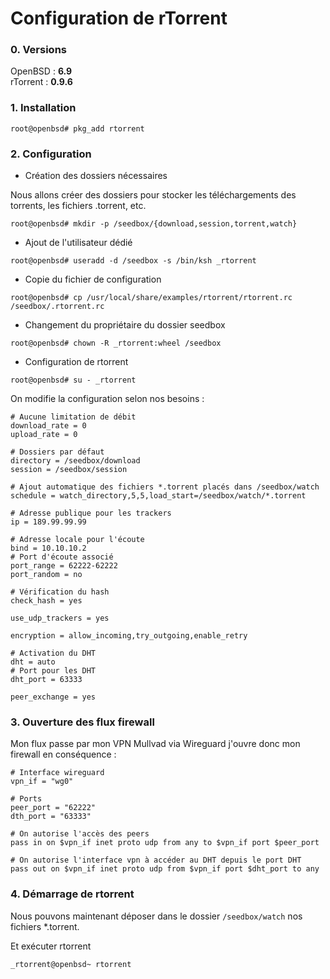 Configuration de rTorrent
===

### 0. Versions

OpenBSD : **6.9**  
rTorrent : **0.9.6**

### 1. Installation

```shell
root@openbsd# pkg_add rtorrent
```

### 2. Configuration

- Création des dossiers nécessaires

Nous allons créer des dossiers pour stocker les téléchargements des torrents, les fichiers .torrent, etc.

```shell
root@openbsd# mkdir -p /seedbox/{download,session,torrent,watch}
```

- Ajout de l'utilisateur dédié

```shell
root@openbsd# useradd -d /seedbox -s /bin/ksh _rtorrent
```

- Copie du fichier de configuration

```shell
root@openbsd# cp /usr/local/share/examples/rtorrent/rtorrent.rc /seedbox/.rtorrent.rc
```

- Changement du propriétaire du dossier seedbox

```shell
root@openbsd# chown -R _rtorrent:wheel /seedbox
```

- Configuration de rtorrent

```shell
root@openbsd# su - _rtorrent
```

On modifie la configuration selon nos besoins :

```
# Aucune limitation de débit
download_rate = 0
upload_rate = 0

# Dossiers par défaut
directory = /seedbox/download
session = /seedbox/session

# Ajout automatique des fichiers *.torrent placés dans /seedbox/watch
schedule = watch_directory,5,5,load_start=/seedbox/watch/*.torrent

# Adresse publique pour les trackers
ip = 189.99.99.99

# Adresse locale pour l'écoute
bind = 10.10.10.2
# Port d'écoute associé
port_range = 62222-62222
port_random = no

# Vérification du hash
check_hash = yes

use_udp_trackers = yes

encryption = allow_incoming,try_outgoing,enable_retry

# Activation du DHT
dht = auto
# Port pour les DHT
dht_port = 63333

peer_exchange = yes
```

### 3. Ouverture des flux firewall

Mon flux passe par mon VPN Mullvad via Wireguard j'ouvre donc mon firewall en conséquence :

```
# Interface wireguard
vpn_if = "wg0"

# Ports
peer_port = "62222"
dth_port = "63333"

# On autorise l'accès des peers
pass in on $vpn_if inet proto udp from any to $vpn_if port $peer_port

# On autorise l'interface vpn à accéder au DHT depuis le port DHT
pass out on $vpn_if inet proto udp from $vpn_if port $dht_port to any
```

### 4. Démarrage de rtorrent

Nous pouvons maintenant déposer dans le dossier `/seedbox/watch` nos fichiers *.torrent.

Et exécuter rtorrent

```shell
_rtorrent@openbsd~ rtorrent
```
